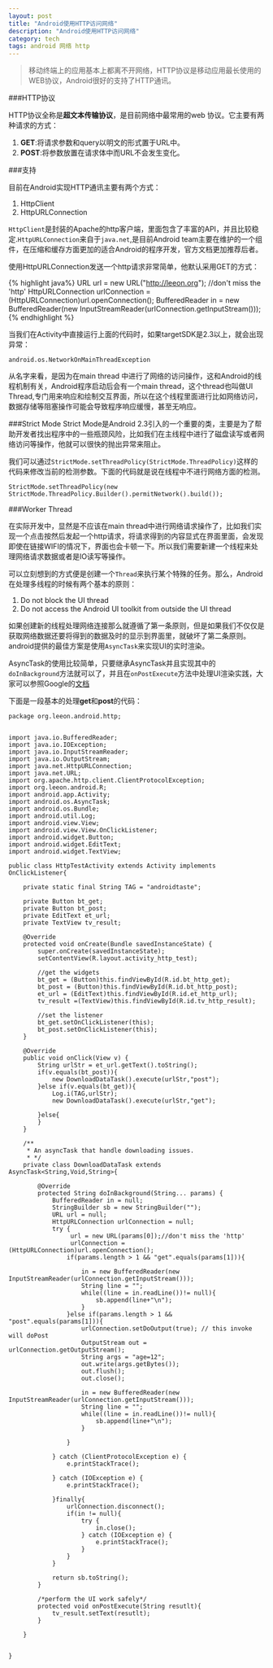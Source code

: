 ```yaml
---
layout: post
title: "Android使用HTTP访问网络"
description: "Android使用HTTP访问网络"
category: tech
tags: android 网络 http
---
```


> 移动终端上的应用基本上都离不开网络，HTTP协议是移动应用最长使用的WEB协议，Android很好的支持了HTTP通讯。


###HTTP协议

HTTP协议全称是**超文本传输协议**，是目前网络中最常用的web 协议。它主要有两种请求的方式：

1. **GET**:将请求参数和query以明文的形式置于URL中。
2. **POST**:将参数放置在请求体中而URL不会发生变化。


###支持

目前在Android实现HTTP通讯主要有两个方式：

1. HttpClient
2. HttpURLConnection

`HttpClient`是封装的Apache的http客户端，里面包含了丰富的API，并且比较稳定.`HttpURLConnection`来自于`java.net`,是目前Android team主要在维护的一个组件，在压缩和缓存方面更加的适合Android的程序开发，官方文档更加推荐后者。

使用HttpURLConnection发送一个http请求非常简单，他默认采用GET的方式：

{% highlight java%}
URL url = new URL("http://leeon.org"); //don't miss the 'http'
HttpURLConnection urlConnection = (HttpURLConnection)url.openConnection();
BufferedReader in = new BufferedReader(new InputStreamReader(urlConnection.getInputStream()));
{% endhighlight %}

当我们在Activity中直接运行上面的代码时，如果targetSDK是2.3以上，就会出现异常：

`android.os.NetworkOnMainThreadException`

从名字来看，是因为在main thread 中进行了网络的访问操作，这和Android的线程机制有关，Android程序启动后会有一个main thread，这个thread也叫做UI Thread,专门用来响应和绘制交互界面，所以在这个线程里面进行比如网络访问，数据存储等阻塞操作可能会导致程序响应缓慢，甚至无响应。

###Strict Mode
Strict Mode是Android 2.3引入的一个重要的类，主要是为了帮助开发者找出程序中的一些瓶颈风险，比如我们在主线程中进行了磁盘读写或者网络访问等操作，他就可以很快的抛出异常来阻止。

我们可以通过`StrictMode.setThreadPolicy(StrictMode.ThreadPolicy)`这样的代码来修改当前的检测参数。下面的代码就是说在线程中不进行网络方面的检测。


    StrictMode.setThreadPolicy(new StrictMode.ThreadPolicy.Builder().permitNetwork().build());



###Worker Thread

在实际开发中，显然是不应该在main thread中进行网络请求操作了，比如我们实现一个点击按然后发起一个http请求，将请求得到的内容显式在界面里面，会发现即使在链接WIFI的情况下，界面也会卡顿一下。所以我们需要新建一个线程来处理网络请求数据或者是IO读写等操作。

可以立刻想到的方式便是创建一个`Thread`来执行某个特殊的任务。那么，Android在处理多线程的时候有两个基本的原则：

1. Do not block the UI thread
2. Do not access the Android UI toolkit from outside the UI thread

如果创建新的线程处理网络连接那么就遵循了第一条原则，但是如果我们不仅仅是获取网络数据还要将得到的数据及时的显示到界面里，就破坏了第二条原则。android提供的最佳方案是使用`AsyncTask`来实现UI的实时渲染。

AsyncTask的使用比较简单，只要继承AsyncTask并且实现其中的`doInBackground`方法就可以了，并且在`onPostExecute`方法中处理UI渲染实践，大家可以参照Google的[文档](http://developer.android.com/guide/components/processes-and-threads.html)

下面是一段基本的处理**get**和**post**的代码：

    package org.leeon.android.http;


    import java.io.BufferedReader;
    import java.io.IOException;
    import java.io.InputStreamReader;
    import java.io.OutputStream;
    import java.net.HttpURLConnection;
    import java.net.URL;
    import org.apache.http.client.ClientProtocolException;
    import org.leeon.android.R;
    import android.app.Activity;
    import android.os.AsyncTask;
    import android.os.Bundle;
    import android.util.Log;
    import android.view.View;
    import android.view.View.OnClickListener;
    import android.widget.Button;
    import android.widget.EditText;
    import android.widget.TextView;

    public class HttpTestActivity extends Activity implements OnClickListener{

        private static final String TAG = "androidtaste";

        private Button bt_get;
        private Button bt_post;
        private EditText et_url;
        private TextView tv_result;
        
        @Override
        protected void onCreate(Bundle savedInstanceState) {
            super.onCreate(savedInstanceState);
            setContentView(R.layout.activity_http_test);
            
            //get the widgets
            bt_get = (Button)this.findViewById(R.id.bt_http_get);
            bt_post = (Button)this.findViewById(R.id.bt_http_post);
            et_url = (EditText)this.findViewById(R.id.et_http_url);
            tv_result =(TextView)this.findViewById(R.id.tv_http_result);
            
            //set the listener
            bt_get.setOnClickListener(this);
            bt_post.setOnClickListener(this);
        }

        @Override
        public void onClick(View v) {
            String urlStr = et_url.getText().toString();
            if(v.equals(bt_post)){
                new DownloadDataTask().execute(urlStr,"post");
            }else if(v.equals(bt_get)){
                Log.i(TAG,urlStr);
                new DownloadDataTask().execute(urlStr,"get");

            }else{
            }
        }
        
        /**
         * An asyncTask that handle downloading issues.
         * */
        private class DownloadDataTask extends AsyncTask<String,Void,String>{

            @Override
            protected String doInBackground(String... params) {
                BufferedReader in = null;
                StringBuilder sb = new StringBuilder("");
                URL url = null;
                HttpURLConnection urlConnection = null; 
                try {
                     url = new URL(params[0]);//don't miss the 'http'
                     urlConnection = (HttpURLConnection)url.openConnection();
                    if(params.length > 1 && "get".equals(params[1])){
                        
                        in = new BufferedReader(new InputStreamReader(urlConnection.getInputStream()));
                        String line = "";
                        while((line = in.readLine())!= null){
                            sb.append(line+"\n");
                        }   
                    }else if(params.length > 1 && "post".equals(params[1])){
                        urlConnection.setDoOutput(true); // this invoke will doPost
                        OutputStream out = urlConnection.getOutputStream();
                        String args = "age=12";
                        out.write(args.getBytes());
                        out.flush();
                        out.close();
                        
                        in = new BufferedReader(new InputStreamReader(urlConnection.getInputStream()));
                        String line = "";
                        while((line = in.readLine())!= null){
                            sb.append(line+"\n");
                        }   
                        
                    }
                    
                } catch (ClientProtocolException e) {
                    e.printStackTrace();
                    
                } catch (IOException e) {
                    e.printStackTrace();
                    
                }finally{
                    urlConnection.disconnect();
                    if(in != null){
                        try {
                            in.close();
                        } catch (IOException e) {
                            e.printStackTrace();
                        }
                    }
                }
            
                return sb.toString();
            }
            
            /*perform the UI work safely*/
            protected void onPostExecute(String resutlt){
                tv_result.setText(resutlt);
            }

        }


    }



